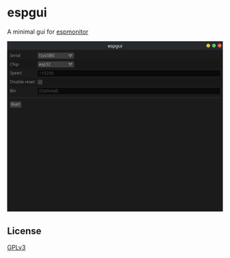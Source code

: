 # espgui

A minimal gui for [espmonitor](https://crates.io/crates/espmonitor)

![](asset/gui.png)

## License

[GPLv3](LICENSE)